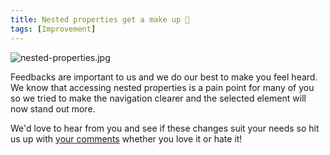 ```yaml
---
title: Nested properties get a make up 🎀
tags: [Improvement]
---
```


![nested-properties.jpg](/images/updates/nested-properties.jpg)

Feedbacks are important to us and we do our best to make you feel heard.
We know that accessing nested properties is a pain point for many of you so we tried to make the navigation clearer and the selected element will now stand out more.

We'd love to hear from you and see if these changes suit your needs so hit us up with [your comments](mailto:hello@bump.sh) whether you love it or hate it!
